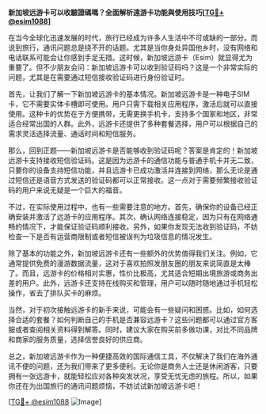 **新加坡远游卡可以收驗證碼嗎？全面解析遠游卡功能與使用技巧[[TG💪+ @esim1088](https://t.me/s/esim1088)]**

在当今全球化迅速发展的时代，旅行已经成为许多人生活中不可或缺的一部分。而说到旅行，通讯问题总是绕不开的话题。尤其是当你身处异国他乡时，没有网络和电话联系可能会让你感到手足无措。这时候，新加坡远游卡（Esim）就显得尤为重要了。但不少朋友会问：新加坡远游卡可以收到验证码吗？这是一个非常实际的问题，尤其是在需要通过短信接收验证码进行身份验证时。

首先，让我们了解一下新加坡远游卡的基本情况。新加坡远游卡是一种电子SIM卡，它不需要实体卡槽即可使用。用户只需下载相关应用程序，激活后就可以直接使用。这种卡的优势在于方便携带，无需更换手机卡，支持多个国家和地区，非常适合经常出国的人群。此外，远游卡还提供了多种套餐选择，用户可以根据自己的需求灵活选择流量、通话时间和短信服务。

那么，回到正题——新加坡远游卡是否能够收到验证码呢？答案是肯定的！新加坡远游卡支持接收短信验证码。这是因为远游卡的通信功能与普通手机卡并无二致，只要你的设备支持短信功能，并且远游卡已成功激活并连接到网络，那么无论是通过短信还是语音方式发送的验证码都可以正常接收。这一点对于需要频繁接收验证码的用户来说无疑是一个巨大的福音。

不过，在实际使用过程中，也有一些需要注意的地方。首先，确保你的设备已经正确安装并激活了远游卡的应用程序。其次，确认网络连接稳定，因为只有在网络通畅的情况下，才能保证验证码顺利接收。另外，如果你发现无法收到验证码，不妨检查一下是否有运营商限制或者短信被误判为垃圾信息的情况发生。

除了基本的功能之外，新加坡远游卡还有一些额外的优势值得我们关注。例如，它通常提供免费的漫游数据流量，这对于喜欢拍照发朋友圈的朋友来说简直是太棒了。而且，远游卡的价格相对实惠，性价比极高，尤其适合短期出境旅游或商务出差的用户。此外，远游卡还支持在线购买和管理，用户可以随时随地通过手机轻松操作，省去了排队买卡的麻烦。

当然，对于初次接触远游卡的新手来说，可能会有一些疑问和困惑。比如，如何选择合适的套餐？如何判断自己的手机是否兼容远游卡？这些问题都可以通过官方客服或者查阅相关资料得到解答。同时，建议大家在购买前多做功课，对比不同品牌和商家的服务质量，选择信誉良好的供应商。

总之，新加坡远游卡作为一种便捷高效的国际通信工具，不仅解决了我们在海外通讯不便的问题，还为我们带来了更多便利。无论你是商务人士还是休闲游客，只要拥有一张远游卡，就能轻松应对各种突发状况，享受无忧无虑的旅程。所以，如果你还在为出国旅行的通讯问题烦恼，不妨试试新加坡远游卡吧！

[[TG💪+ @esim1088](https://t.me/s/esim1088) ![Image](https://i.postimg.cc/4NQfJmqS/Snipaste-2025-05-13-00-14-12.png)]
